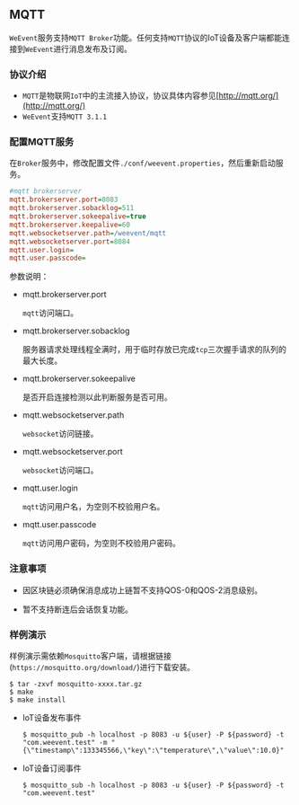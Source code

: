 ## MQTT
`WeEvent`服务支持`MQTT Broker`功能。任何支持`MQTT`协议的IoT设备及客户端都能连接到`WeEvent`进行消息发布及订阅。

### 协议介绍

- `MQTT`是物联网`IoT`中的主流接入协议，协议具体内容参见[http://mqtt.org/](http://mqtt.org/) 
- `WeEvent`支持`MQTT 3.1.1`
### 配置MQTT服务

 在`Broker`服务中，修改配置文件`./conf/weevent.properties`，然后重新启动服务。

```ini
#mqtt brokerserver
mqtt.brokerserver.port=8083
mqtt.brokerserver.sobacklog=511
mqtt.brokerserver.sokeepalive=true
mqtt.brokerserver.keepalive=60
mqtt.websocketserver.path=/weevent/mqtt
mqtt.websocketserver.port=8084
mqtt.user.login=
mqtt.user.passcode=
```

参数说明：

- mqtt.brokerserver.port

  `mqtt`访问端口。

- mqtt.brokerserver.sobacklog

  服务器请求处理线程全满时，用于临时存放已完成`tcp`三次握手请求的队列的最大长度。

- mqtt.brokerserver.sokeepalive

  是否开启连接检测以此判断服务是否可用。

- mqtt.websocketserver.path

  `websocket`访问链接。

- mqtt.websocketserver.port

  `websocket`访问端口。

- mqtt.user.login

  `mqtt`访问用户名，为空则不校验用户名。

- mqtt.user.passcode

  `mqtt`访问用户密码，为空则不校验用户密码。

### 注意事项

- 因区块链必须确保消息成功上链暂不支持QOS-0和QOS-2消息级别。

- 暂不支持断连后会话恢复功能。

### 样例演示

样例演示需依赖`Mosquitto`客户端，请根据链接(`https://mosquitto.org/download/`)进行下载安装。

```shell
$ tar -zxvf mosquitto-xxxx.tar.gz
$ make 
$ make install
```

- IoT设备发布事件

  ```shell
  $ mosquitto_pub -h localhost -p 8083 -u ${user} -P ${password} -t "com.weevent.test" -m "{\"timestamp\":133345566,\"key\":\"temperature\",\"value\":10.0}"
  ```

- IoT设备订阅事件

  ```shell
  $ mosquitto_sub -h localhost -p 8083 -u ${user} -P ${password} -t "com.weevent.test"
  ```